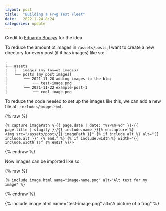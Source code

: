 ```yaml
---
layout: post
title:  "Building a Frog Test Fleet"
date:   2022-1-24 8:24
categories: update 
---
```


Credit to [Eduardo Bouças](https://eduardoboucas.com/blog/2014/12/07/including-and-managing-images-in-jekyll.html) for the idea.

To reduce the amount of images in `/assets/posts`, I want to create a new directory for every post (if it has images) like so:
```
.
├── assets
|   ├── images (my layout images)
|   └── posts (my post images)
|       └── 2021-11-20-adding-images-to-the-blog
|           ├── test-image.png
|       └── 2021-11-22-example-post-1
|           └── cool-image.png
```

To reduce the code needed to set up the images like this, we can add a new file at `_includes/image.html`.

{% raw %}
```
{% capture imagePath %}{{ page.date | date: "%Y-%m-%d" }}-{{ page.title | slugify }}/{{ include.name }}{% endcapture %}
<img src="/assets/posts/{{ imagePath }}" {% if include.alt %} alt="{{ include.alt }}" {% endif %} {% if include.width %} width="{{ include.width }}" {% endif %}/>
```
{% endraw %}

Now images can be imported like so:

{% raw %}
```
{% include image.html name="image-name.png" alt="Alt text for my image" %}
```
{% endraw %}

{% include image.html name="test-image.png" alt="A picture of a frog" %}

